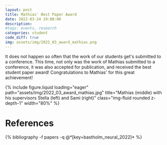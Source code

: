 ```yaml
---
layout: post
title: Mathias' Best Paper Award
date: 2022-03-24 19:00:00
description: 
#tags: events, research 
categories: student
code_diff: true
img: assets/img/2022_03_award_mathias.png
---
```


It does not happen so often that the work of our students get's submitted to a conference. This time, not only was the work of Mathias submitted to a conference, it was also accepted for publication, and received the best student paper award! 
Congratulations to Mathias' for this great achievement!

<!--[assets/img/2022_03_award_mathias.png]-->

{% include figure.liquid loading="eager" path="assets/img/2022_03_award_mathias.jpg" title="Mathias (middle) with his supervisors Stella (left) and Sami (right)" class="img-fluid rounded z-depth-1"   width="80%" %}


<!--The corresponding paper 
"Neural Network-based Human Motion Smoother", Mathias Bastholm , Stella Graßhof, and Sami Brandt, In the International Conference on Pattern Recognition Applications and Methods (ICPRAM), Feb 2022 -->


# References
<div class="publications">
  {% bibliography -f papers -q @*[key=bastholm_neural_2022]* %}
</div>